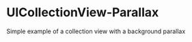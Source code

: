 UICollectionView-Parallax
=========================

Simple example of a collection view with a background parallax
